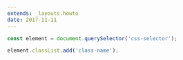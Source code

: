 ```yaml
---
extends: _layouts.howto
date: 2017-11-11
---
```



```javascript
const element = document.querySelector('css-selector');

element.classList.add('class-name');
```
